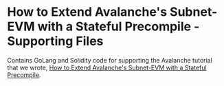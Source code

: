 # How to Extend Avalanche's Subnet-EVM with a Stateful Precompile - Supporting Files

Contains GoLang and Solidity code for supporting the Avalanche tutorial that we wrote, [How to Extend Avalanche's Subnet-EVM with a Stateful Precompile](https://github.com/ava-labs/avalanche-docs/tree/master/docs/community/tutorials-contest/2022/red-dev-ecrecover-x-chain).